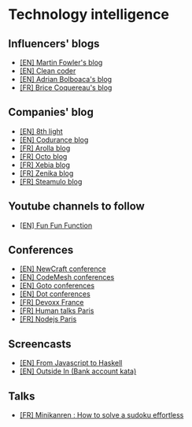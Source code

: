 # Technology intelligence

## Influencers' blogs
* [[EN] Martin Fowler's blog](https://martinfowler.com/)
* [[EN] Clean coder](http://blog.cleancoder.com/)
* [[EN] Adrian Bolboaca's blog](http://blog.adrianbolboaca.ro/)
* [[FR] Brice Coquereau's blog](https://brice.coquereau.fr/)

## Companies' blog
* [[EN] 8th light](https://8thlight.com/blog/)
* [[EN] Codurance blog](https://codurance.com/publications/)
* [[FR] Arolla blog](http://www.arolla.fr/blog/)
* [[FR] Octo blog](https://blog.octo.com/)
* [[FR] Xebia blog](https://blog.xebia.fr/)
* [[FR] Zenika blog](https://blog.zenika.com/)
* [[FR] Steamulo blog](https://blog.steamulo.com/)

## Youtube channels to follow
* [[EN] Fun Fun Function](https://www.youtube.com/channel/UCO1cgjhGzsSYb1rsB4bFe4Q)

## Conferences
* [[EN] NewCraft conference](http://videos.ncrafts.io/)
* [[EN] CodeMesh conferences](http://www.codemesh.io/codemesh2017)
* [[EN] Goto conferences](https://www.youtube.com/user/GotoConferences)
* [[EN] Dot conferences](https://www.youtube.com/user/dotconferences)
* [[FR] Devoxx France](https://www.youtube.com/channel/UCsVPQfo5RZErDL41LoWvk0A/feed)
* [[FR] Human talks Paris](https://www.youtube.com/channel/UCKFAwlgWiAB4vUpgnS63qog)
* [[FR] Nodejs Paris](https://www.youtube.com/user/nodejsparis)

## Screencasts
* [[EN] From Javascript to Haskell](https://www.youtube.com/watch?v=3d61Zo9T1OU)
* [[EN] Outside In (Bank account kata)](https://www.youtube.com/watch?v=XHnuMjah6ps)

## Talks
* [[FR] Minikanren : How to solve a sudoku effortless](https://www.youtube.com/watch?v=o_bfjA3N9UM)